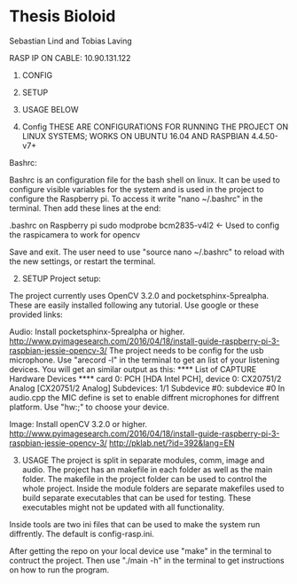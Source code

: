 # Thesis Bioloid
 Sebastian Lind and Tobias Laving

RASP IP ON CABLE:
10.90.131.122


1. CONFIG
2. SETUP
3. USAGE BELOW

1. Config
THESE ARE CONFIGURATIONS FOR RUNNING THE PROJECT ON LINUX SYSTEMS; WORKS ON UBUNTU 16.04 AND RASPBIAN 4.4.50-v7+

Bashrc:

Bashrc is an configuration file for the bash shell on linux. It can be used to configure visible variables for the system
and is used in the project to configure the Raspberry pi.
To access it write "nano ~/.bashrc" in the terminal. Then add these lines at the end:

.bashrc on Raspberry pi
  sudo modprobe bcm2835-v4l2 <- Used to config the raspicamera to work for opencv

Save and exit. The user need to use "source nano ~/.bashrc" to reload with the new settings, or restart the terminal.

2. SETUP
Project setup:

The project currently uses OpenCV 3.2.0 and pocketsphinx-5prealpha. These are easily installed following any tutorial. Use google or
these provided links:

Audio:
Install pocketsphinx-5prealpha or higher.
http://www.pyimagesearch.com/2016/04/18/install-guide-raspberry-pi-3-raspbian-jessie-opencv-3/
The project needs to be config for the usb microphone. Use "arecord -l" in the terminal to get an list of your listening devices.
You will get an similar output as this:
**** List of CAPTURE Hardware Devices ****
card 0: PCH [HDA Intel PCH], device 0: CX20751/2 Analog [CX20751/2 Analog]
  Subdevices: 1/1
  Subdevice #0: subdevice #0
In audio.cpp the MIC define is set to enable diffrent microphones for diffrent platform. Use "hw:<CARD>;<DEVICE>" to choose your device.

Image:
Install openCV 3.2.0 or higher.
http://www.pyimagesearch.com/2016/04/18/install-guide-raspberry-pi-3-raspbian-jessie-opencv-3/
http://pklab.net/?id=392&lang=EN


3. USAGE
The project is split in separate modules, comm, image and audio. The project has an makefile in each folder as well as the main folder.
The makefile in the project folder can be used to control the whole project. Inside the module folders are separate makefiles used to build separate executables that can be used for testing. These executables might not be updated with all functionality.

Inside tools are two ini files that can be used to make the system run diffrently. The default is config-rasp.ini.

After getting the repo on your local device use "make" in the terminal to contruct the project. Then use "./main -h" in the terminal to get instructions on how to run the program.
